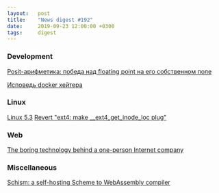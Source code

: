 ```yaml
---
layout:   post
title:    "News digest #192"
date:     2019-09-23 12:00:00 +0300
tags:     digest
---
```


<!--
2019-09-16: initial
-->

### Development

[Posit-арифметика: победа над floating point на его собственном поле](https://habr.com/ru/post/465723/)

[Исповедь docker хейтера](https://habr.com/ru/post/467607/)

### Linux

[Linux 5.3](https://lkml.org/lkml/2019/9/15/241)
[Revert "ext4: make __ext4_get_inode_loc plug"](https://git.kernel.org/pub/scm/linux/kernel/git/torvalds/linux.git/commit/?h=v5.3&id=72dbcf72156641fde4d8ea401e977341bfd35a05)
<!--/dev/urandom vs /dev/random vs getrandom() is interesting thing.-->

### Web

[The boring technology behind a one-person Internet company](https://broadcast.listennotes.com/the-boring-technology-behind-listen-notes-56697c2e347b)

### Miscellaneous

[Schism: a self-hosting Scheme to WebAssembly compiler](https://github.com/google/schism)
